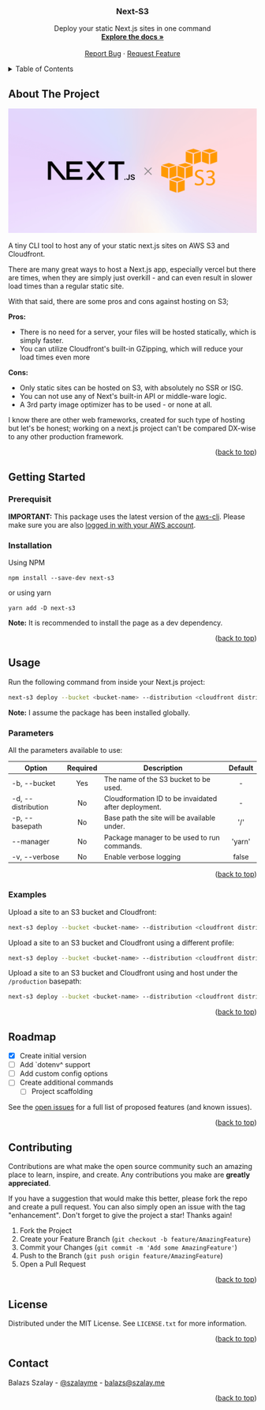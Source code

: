 <!-- Improved compatibility of back to top link: See: https://github.com/othneildrew/Best-README-Template/pull/73 -->
<a name="readme-top"></a>
<!--
*** Thanks for checking out the Best-README-Template. If you have a suggestion
*** that would make this better, please fork the repo and create a pull request
*** or simply open an issue with the tag "enhancement".
*** Don't forget to give the project a star!
*** Thanks again! Now go create something AMAZING! :D
-->



<!-- PROJECT SHIELDS -->
<!--
*** I'm using markdown "reference style" links for readability.
*** Reference links are enclosed in brackets [ ] instead of parentheses ( ).
*** See the bottom of this document for the declaration of the reference variables
*** for contributors-url, forks-url, etc. This is an optional, concise syntax you may use.
*** https://www.markdownguide.org/basic-syntax/#reference-style-links
-->
<!-- [![Contributors][contributors-shield]][contributors-url]
[![Forks][forks-shield]][forks-url]
[![Stargazers][stars-shield]][stars-url]
[![Issues][issues-shield]][issues-url]
[![MIT License][license-shield]][license-url]
[![LinkedIn][linkedin-shield]][linkedin-url] -->



<!-- PROJECT LOGO -->
<br />
<div align="center">
  <h3 align="center">Next-S3</h3>

  <p align="center">
    Deploy your static Next.js sites in one command
    <br />
    <a href="https://github.com/szalaybalazs/next-s3"><strong>Explore the docs »</strong></a>
    <br />
    <br />
    <a href="https://github.com/szalaybalazs/next-s3/issues">Report Bug</a>
    ·
    <a href="https://github.com/szalaybalazs/next-s3/issues">Request Feature</a>
  </p>
</div>



<!-- TABLE OF CONTENTS -->
<details>
  <summary>Table of Contents</summary>
  <ol>
    <li>
      <a href="#about-the-project">About The Project</a>
    </li>
    <li>
      <a href="#getting-started">Getting Started</a>
      <ul>
        <li><a href="#prerequisites">Prerequisites</a></li>
        <li><a href="#installation">Installation</a></li>
      </ul>
    </li>
    <li>
    <a href="#usage">Usage</a>
      <ul>
        <li><a href="#parameters">Parameters</a></li>
        <li><a href="#examples">Examples</a></li>
      </ul>
    </li>
    <li><a href="#roadmap">Roadmap</a></li>
    <li><a href="#contributing">Contributing</a></li>
    <li><a href="#license">License</a></li>
    <li><a href="#contact">Contact</a></li>
  </ol>
</details>



<!-- ABOUT THE PROJECT -->
## About The Project

![Product Name Screen Shot](/assets/banner.png)

A tiny CLI tool to host any of your static next.js sites on AWS S3 and Cloudfront.

There are many great ways to host a Next.js app, especially vercel but there are times, when they are simply just overkill - and can even result in slower load times than a regular static site.

With that said, there are some pros and cons against hosting on S3;

**Pros:**

* There is no need for a server, your files will be hosted statically, which is simply faster.
* You can utilize Cloudfront's built-in GZipping, which will reduce your load times even more

**Cons:**

* Only static sites can be hosted on S3, with absolutely no SSR or ISG.
* You can not use any of Next's built-in API or middle-ware logic.
* A 3rd party image optimizer has to be used - or none at all.

I know there are other web frameworks, created for such type of hosting but let's be honest; working on a next.js project can't be compared DX-wise to any other production framework.

<p align="right">(<a href="#readme-top">back to top</a>)</p>


<!-- GETTING STARTED -->
## Getting Started

### Prerequisit

**IMPORTANT:** This package uses the latest version of the [aws-cli](https://docs.aws.amazon.com/cli/latest/userguide/getting-started-install.html). Please make sure you are also [logged in with your AWS account](https://docs.aws.amazon.com/cli/latest/userguide/cli-configure-quickstart.html).

### Installation

Using NPM

```shell
npm install --save-dev next-s3
```

or using yarn

```shell
yarn add -D next-s3
```

**Note:** It is recommended to install the page as a dev dependency.



<p align="right">(<a href="#readme-top">back to top</a>)</p>



<!-- USAGE EXAMPLES -->
## Usage

Run the following command from inside your Next.js project:

```bash
next-s3 deploy --bucket <bucket-name> --distribution <cloudfront distribution id>
```

**Note:** I assume the package has been installed globally.

### Parameters

All the parameters available to use:

| Option             | Required | Description                                          | Default |
| ------------------ | :------: | ---------------------------------------------------- | :-----: |
| -b, --bucket       | Yes      | The name of the S3 bucket to be used.                | -       |
| -d, --distribution | No       | Cloudformation ID to be invaidated after deployment. | -       |
| -p, --basepath     | No       | Base path the site will be available under.          | '/'     |
| --manager          | No       | Package manager to be used to run commands.          | 'yarn'  |
| -v, --verbose      | No       | Enable verbose logging                               | false   |

<p align="right">(<a href="#readme-top">back to top</a>)</p>

### Examples

Upload a site to an S3 bucket and Cloudfront:

```bash
next-s3 deploy --bucket <bucket-name> --distribution <cloudfront distribution id>
```

Upload a site to an S3 bucket and Cloudfront using a different profile:

```bash
next-s3 deploy --bucket <bucket-name> --distribution <cloudfront distribution id> --profile <profile>
```

Upload a site to an S3 bucket and Cloudfront using and host under the `/production` basepath:

```bash
next-s3 deploy --bucket <bucket-name> --distribution <cloudfront distribution id> --basepath "/production"
```

<p align="right">(<a href="#readme-top">back to top</a>)</p>

<!-- ROADMAP -->
## Roadmap

- [x] Create initial version
- [ ] Add `dotenv^ support
- [ ] Add custom config options
- [ ] Create additional commands
    - [ ] Project scaffolding

See the [open issues](https://github.com/szalaybalazs/next-s3/issues) for a full list of proposed features (and known issues).

<p align="right">(<a href="#readme-top">back to top</a>)</p>



<!-- CONTRIBUTING -->
## Contributing

Contributions are what make the open source community such an amazing place to learn, inspire, and create. Any contributions you make are **greatly appreciated**.

If you have a suggestion that would make this better, please fork the repo and create a pull request. You can also simply open an issue with the tag "enhancement".
Don't forget to give the project a star! Thanks again!

1. Fork the Project
2. Create your Feature Branch (`git checkout -b feature/AmazingFeature`)
3. Commit your Changes (`git commit -m 'Add some AmazingFeature'`)
4. Push to the Branch (`git push origin feature/AmazingFeature`)
5. Open a Pull Request

<p align="right">(<a href="#readme-top">back to top</a>)</p>



<!-- LICENSE -->
## License

Distributed under the MIT License. See `LICENSE.txt` for more information.

<p align="right">(<a href="#readme-top">back to top</a>)</p>



<!-- CONTACT -->
## Contact

Balazs Szalay - [@szalayme](https://twitter.com/szalayme) - balazs@szalay.me

<p align="right">(<a href="#readme-top">back to top</a>)</p>